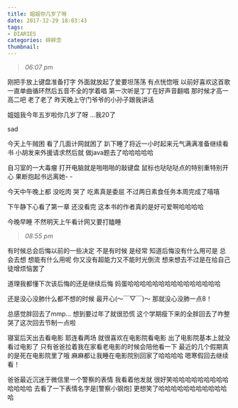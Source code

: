```yaml
---
title: 姐姐你几岁了呀
date: 2017-12-29 18:03:43
tags: 
- DIARIES
categories: 碎碎念
thumbnail:
---
```

>*06:07 pm*

刚把手放上键盘准备打字
外面就放起了爱要坦荡荡
有点恍惚哦
以前好喜欢这首歌
一直单曲循环然后五音不全的学着唱
第一次听是丁丁在好声音翻唱
那时候才高一高二吧
老了老了
昨天晚上守门爷爷的小孙子跟我讲话

姐姐我今年五岁啦你几岁了呀
...我20了

sad
<!--more-->
今天上午贼困
看了几面计网就困了
趴下睡了将近一小时起来元气满满准备继续看书
小胡发来外援请求然后就
做java题去了哈哈哈哈哈

自习室的一大毒瘤
打开电脑就是啪啪啪的敲键盘
鼠标也哒哒哒点的特别重特别开心
果断抱起书远离她- -

今天中午晚上都
没吃肉
哭了 吃素真是委屈
不过两日素食任务本周完成了嘻嘻

下午静下心看了第一章
还没看完
这本书的作者真的是好可爱啊哈哈哈哈

今晚早睡
不然明天上午看计网又要打瞌睡

>*08:55 pm*

有时候总会后悔以前的一些决定
不是有时候
是经常
知道后悔没有什么用可是
总会去想
想能有什么用呢
你又没有超能力又不能时光倒流
想来想去不过是在给自己徒增烦恼罢了

道理我都懂下次该后悔的还是继续后悔
妈蛋哈哈哈哈哈哈哈哈哈哈哈哈哈哈哈

还是没心没肺什么都不想的时候
最开心(～￣▽￣)～
那就没心没肺一点8！

总感觉胖回去了mmp...
想到要过年了就很恐慌
这个学期瘦下来的全胖回去了咋整
哭了这次回去节制一点啦

寝室后天出去看电影
耶连看两场
就很喜欢在电影院看电影
出了电影院基本上就没看过电影了
只有爸爸拉着我在家看老电影的时候会陪他看一下
最近的几个假期真的是死在电影院里了哦
麻麻都让我睡在电影院别回家了哈哈哈哈
嗯寒假回去继续看！

爸爸最近沉迷于微信里一个警察的表情
我看着他发就
很好笑哈哈哈哈哈哈哈哈哈哈哈哈哈
去看了一下表情名字是[警察小钢炮]
更想笑了哈哈哈哈哈哈哈哈哈哈哈哈

